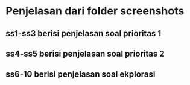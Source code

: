 # Penjelasan dari folder screenshots

## ss1-ss3 berisi penjelasan soal prioritas 1
## ss4-ss5 berisi penjelasan soal prioritas 2
## ss6-10 berisi penjelasan soal ekplorasi 
